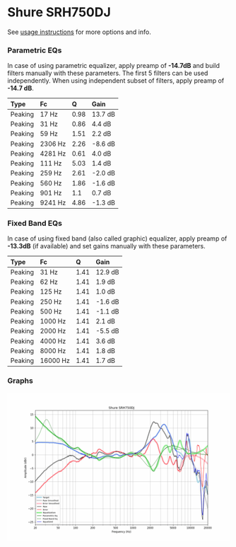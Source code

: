 # Shure SRH750DJ
See [usage instructions](https://github.com/jaakkopasanen/AutoEq#usage) for more options and info.

### Parametric EQs
In case of using parametric equalizer, apply preamp of **-14.7dB** and build filters manually
with these parameters. The first 5 filters can be used independently.
When using independent subset of filters, apply preamp of **-14.7 dB**.

| Type    | Fc      |    Q | Gain    |
|:--------|:--------|:-----|:--------|
| Peaking | 17 Hz   | 0.98 | 13.7 dB |
| Peaking | 31 Hz   | 0.86 | 4.4 dB  |
| Peaking | 59 Hz   | 1.51 | 2.2 dB  |
| Peaking | 2306 Hz | 2.26 | -8.6 dB |
| Peaking | 4281 Hz | 0.61 | 4.0 dB  |
| Peaking | 111 Hz  | 5.03 | 1.4 dB  |
| Peaking | 259 Hz  | 2.61 | -2.0 dB |
| Peaking | 560 Hz  | 1.86 | -1.6 dB |
| Peaking | 901 Hz  | 1.1  | 0.7 dB  |
| Peaking | 9241 Hz | 4.86 | -1.3 dB |

### Fixed Band EQs
In case of using fixed band (also called graphic) equalizer, apply preamp of **-13.3dB**
(if available) and set gains manually with these parameters.

| Type    | Fc       |    Q | Gain    |
|:--------|:---------|:-----|:--------|
| Peaking | 31 Hz    | 1.41 | 12.9 dB |
| Peaking | 62 Hz    | 1.41 | 1.9 dB  |
| Peaking | 125 Hz   | 1.41 | 1.0 dB  |
| Peaking | 250 Hz   | 1.41 | -1.6 dB |
| Peaking | 500 Hz   | 1.41 | -1.1 dB |
| Peaking | 1000 Hz  | 1.41 | 2.1 dB  |
| Peaking | 2000 Hz  | 1.41 | -5.5 dB |
| Peaking | 4000 Hz  | 1.41 | 3.6 dB  |
| Peaking | 8000 Hz  | 1.41 | 1.8 dB  |
| Peaking | 16000 Hz | 1.41 | 1.7 dB  |

### Graphs
![](./Shure%20SRH750DJ.png)